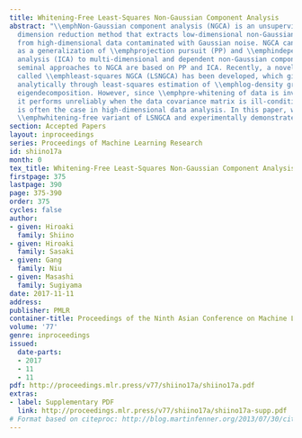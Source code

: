 ```yaml
---
title: Whitening-Free Least-Squares Non-Gaussian Component Analysis
abstract: "\\emphNon-Gaussian component analysis (NGCA) is an unsupervised linear
  dimension reduction method that extracts low-dimensional non-Gaussian “signals”
  from high-dimensional data contaminated with Gaussian noise. NGCA can be regarded
  as a generalization of \\emphprojection pursuit (PP) and \\emphindependent component
  analysis (ICA) to multi-dimensional and dependent non-Gaussian components. Indeed,
  seminal approaches to NGCA are based on PP and ICA. Recently, a novel NGCA approach
  called \\emphleast-squares NGCA (LSNGCA) has been developed, which gives a solution
  analytically through least-squares estimation of \\emphlog-density gradients and
  eigendecomposition. However, since \\emphpre-whitening of data is involved in LSNGCA,
  it performs unreliably when the data covariance matrix is ill-conditioned, which
  is often the case in high-dimensional data analysis. In this paper, we propose a
  \\emphwhitening-free variant of LSNGCA and experimentally demonstrate its superiority."
section: Accepted Papers
layout: inproceedings
series: Proceedings of Machine Learning Research
id: shiino17a
month: 0
tex_title: Whitening-Free Least-Squares Non-Gaussian Component Analysis
firstpage: 375
lastpage: 390
page: 375-390
order: 375
cycles: false
author:
- given: Hiroaki
  family: Shiino
- given: Hiroaki
  family: Sasaki
- given: Gang
  family: Niu
- given: Masashi
  family: Sugiyama
date: 2017-11-11
address: 
publisher: PMLR
container-title: Proceedings of the Ninth Asian Conference on Machine Learning
volume: '77'
genre: inproceedings
issued:
  date-parts:
  - 2017
  - 11
  - 11
pdf: http://proceedings.mlr.press/v77/shiino17a/shiino17a.pdf
extras:
- label: Supplementary PDF
  link: http://proceedings.mlr.press/v77/shiino17a/shiino17a-supp.pdf
# Format based on citeproc: http://blog.martinfenner.org/2013/07/30/citeproc-yaml-for-bibliographies/
---
```

